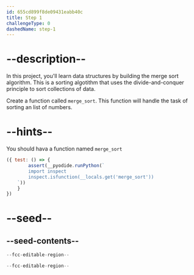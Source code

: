 ```yaml
---
id: 655cd899f8de09431eabb40c
title: Step 1
challengeType: 0
dashedName: step-1
---
```


# --description--

In this project, you'll learn data structures by building the merge sort algorithm. This is a sorting algotithm that uses the divide-and-conquer principle to sort collections of data. 

Create a function called `merge_sort`. This function will handle the task of sorting an list of numbers.

# --hints--

You should hava a function named `merge_sort` 

```js
({ test: () => {
		assert(__pyodide.runPython(`
        import inspect
        inspect.isfunction(__locals.get('merge_sort'))
    `))
	} 
})
```

# --seed--

## --seed-contents--

```py
--fcc-editable-region--

--fcc-editable-region--
```
